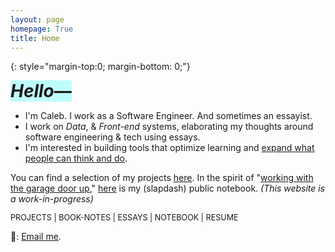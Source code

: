 ```yaml
---
layout: page
homepage: True
title: Home
---
```


{: style="margin-top:0; margin-bottom: 0;"}

<h1 style="background-color: #00ffef40;display: inline;"><em>Hello—</em></h1>

- I'm Caleb. I work as a Software Engineer. And sometimes an essayist.
- I work on _Data_, & _Front-end_ systems, elaborating my thoughts around software engineering & tech using essays.
- I'm interested in building tools that optimize learning and [expand what people can think and do](https://numinous.productions/ttft/).  


You can find a selection of my projects [here](/projects/). In the spirit of "[working with the garage door up](https://notes.andymatuschak.org/Work_with_the_garage_door_up)," [here](/notes/) is my (slapdash) public notebook. _(This website is a work-in-progress)_

<span style="font-size: 0.9em;text-align: right !important;"><a href="https://caleb-d0.netlify.app/notes/113c6c5np8cuub04vh4vvj4/" style="text-decoration: none;">PROJECTS</a> | <a href="/booknotes/" style="text-decoration: none;">BOOK-NOTES</a> | <a href="/essays/" style="text-decoration: none;">ESSAYS</a> | <a href="/notes/" style="text-decoration: none;">NOTEBOOK</a> | <a href="/resume.pdf/" style="text-decoration: none;">RESUME</a></span>


📩: [Email me](mailto:dco2.caleb@gmail.com).  